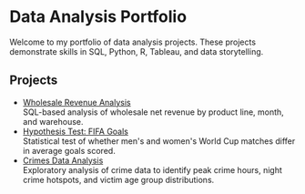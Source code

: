 # Data Analysis Portfolio

Welcome to my portfolio of data analysis projects. These projects demonstrate skills in SQL, Python, R, Tableau, and data storytelling.  

## Projects

- [Wholesale Revenue Analysis](Wholesale_Revenue_Analysis)  
  SQL-based analysis of wholesale net revenue by product line, month, and warehouse.
- [Hypothesis Test: FIFA Goals](Hypothesis_Test_FIFA_Goals)  
  Statistical test of whether men's and women's World Cup matches differ in average goals scored.
- [Crimes Data Analysis](Crimes_Data_Analysis)  
  Exploratory analysis of crime data to identify peak crime hours, night crime hotspots, and victim age group distributions.

